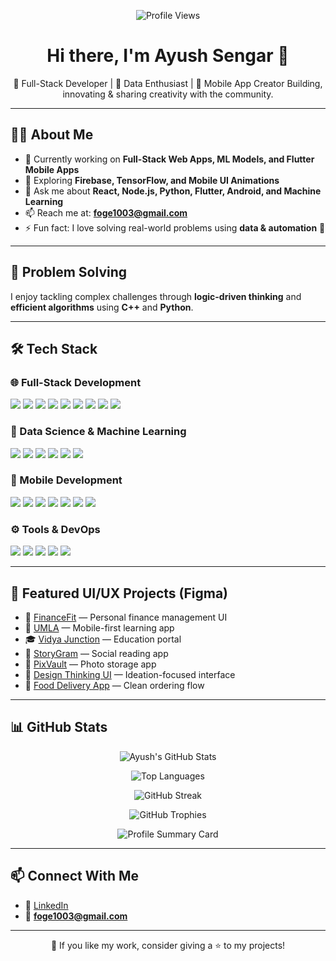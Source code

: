 <!-- Profile Views Badge -->
<p align="center">
  <img src="https://komarev.com/ghpvc/?username=ayushsengar2010&label=Profile%20Views&color=0e75b6&style=flat" alt="Profile Views"/>
</p>

<!-- Header -->
<h1 align="center">Hi there, I'm Ayush Sengar 👋</h1>
<p align="center">
  🚀 Full-Stack Developer | 🤖 Data Enthusiast | 📱 Mobile App Creator  
  Building, innovating & sharing creativity with the community.
</p>

---

## 🧑‍💻 About Me
- 🔭 Currently working on **Full-Stack Web Apps, ML Models, and Flutter Mobile Apps**
- 🌱 Exploring **Firebase, TensorFlow, and Mobile UI Animations**
- 💬 Ask me about **React, Node.js, Python, Flutter, Android, and Machine Learning**
- 📫 Reach me at: **foge1003@gmail.com**
- ⚡ Fun fact: I love solving real-world problems using **data & automation** 🤖

---

## 🧠 Problem Solving
I enjoy tackling complex challenges through **logic-driven thinking** and **efficient algorithms** using **C++** and **Python**.

---

## 🛠️ Tech Stack

### 🌐 Full-Stack Development
<p align="left">
  <img src="https://img.shields.io/badge/JavaScript-F7DF1E?style=for-the-badge&logo=javascript&logoColor=black"/>
  <img src="https://img.shields.io/badge/TypeScript-3178C6?style=for-the-badge&logo=typescript&logoColor=white"/>
  <img src="https://img.shields.io/badge/React-20232A?style=for-the-badge&logo=react&logoColor=61DAFB"/>
  <img src="https://img.shields.io/badge/Next.js-000000?style=for-the-badge&logo=nextdotjs&logoColor=white"/>
  <img src="https://img.shields.io/badge/Node.js-339933?style=for-the-badge&logo=nodedotjs&logoColor=white"/>
  <img src="https://img.shields.io/badge/Express.js-000000?style=for-the-badge&logo=express&logoColor=white"/>
  <img src="https://img.shields.io/badge/REST%20API-FF6C37?style=for-the-badge&logo=api&logoColor=white"/>
  <img src="https://img.shields.io/badge/MongoDB-47A248?style=for-the-badge&logo=mongodb&logoColor=white"/>
  <img src="https://img.shields.io/badge/PostgreSQL-336791?style=for-the-badge&logo=postgresql&logoColor=white"/>
</p>

### 🤖 Data Science & Machine Learning
<p align="left">
  <img src="https://img.shields.io/badge/Python-3776AB?style=for-the-badge&logo=python&logoColor=white"/>
  <img src="https://img.shields.io/badge/Numpy-013243?style=for-the-badge&logo=numpy&logoColor=white"/>
  <img src="https://img.shields.io/badge/Pandas-150458?style=for-the-badge&logo=pandas&logoColor=white"/>
  <img src="https://img.shields.io/badge/Scikit--Learn-F7931E?style=for-the-badge&logo=scikit-learn&logoColor=white"/>
  <img src="https://img.shields.io/badge/Matplotlib-11557C?style=for-the-badge&logo=matplotlib&logoColor=white"/>
  <img src="https://img.shields.io/badge/Jupyter-F37626?style=for-the-badge&logo=jupyter&logoColor=white"/>
</p>

### 📱 Mobile Development
<p align="left">
  <img src="https://img.shields.io/badge/Flutter-02569B?style=for-the-badge&logo=flutter&logoColor=white"/>
  <img src="https://img.shields.io/badge/Dart-0175C2?style=for-the-badge&logo=dart&logoColor=white"/>
  <img src="https://img.shields.io/badge/Kotlin-7F52FF?style=for-the-badge&logo=kotlin&logoColor=white"/>
  <img src="https://img.shields.io/badge/Java-ED8B00?style=for-the-badge&logo=java&logoColor=white"/>
  <img src="https://img.shields.io/badge/Android%20Studio-3DDC84?style=for-the-badge&logo=android-studio&logoColor=white"/>
  <img src="https://img.shields.io/badge/Jetpack%20Compose-4285F4?style=for-the-badge&logo=android&logoColor=white"/>
  <img src="https://img.shields.io/badge/XML-E44D26?style=for-the-badge&logo=xml&logoColor=white"/>
</p>

### ⚙️ Tools & DevOps
<p align="left">
  <img src="https://img.shields.io/badge/Docker-2496ED?style=for-the-badge&logo=docker&logoColor=white"/>
  <img src="https://img.shields.io/badge/GitHub%20Actions-2088FF?style=for-the-badge&logo=github-actions&logoColor=white"/>
  <img src="https://img.shields.io/badge/Git-F05032?style=for-the-badge&logo=git&logoColor=white"/>
  <img src="https://img.shields.io/badge/Postman-FF6C37?style=for-the-badge&logo=postman&logoColor=white"/>
  <img src="https://img.shields.io/badge/VS%20Code-007ACC?style=for-the-badge&logo=visual-studio-code&logoColor=white"/>
</p>

---

## 🎨 Featured UI/UX Projects (Figma)
- 💸 [FinanceFit](https://www.figma.com/proto/nItThZ6r0p0Lo3htCcDhSj/Fit-Finance?node-id=0-1) — Personal finance management UI  
- 📘 [UMLA](https://www.figma.com/proto/zTagPPatwZkh9pgesto7Lk/UMLA?node-id=1-566) — Mobile-first learning app  
- 🎓 [Vidya Junction](https://www.figma.com/proto/QkU1TQYmg38rxFsqoasr2c/Website?node-id=0-1) — Education portal  
- 📖 [StoryGram](https://www.figma.com/proto/rq9byPtTHpgFXiJzI9K4s4/Project---3-final-design?node-id=0-1) — Social reading app  
- 📸 [PixVault](https://www.figma.com/proto/liEwloVwiOgD6yFhteOFU2/PixVault-Photo-App?node-id=0-1) — Photo storage app  
- 🧠 [Design Thinking UI](https://www.figma.com/proto/0kV9fkNQ7QNN6yOuy3SBQF/Design-Thinking?node-id=0-1) — Ideation-focused interface  
- 🍔 [Food Delivery App](https://www.figma.com/proto/L27BQuwYWSRjqv5B3pRZ8z/Food-Delivery-App?node-id=1-548) — Clean ordering flow  

---

## 📊 GitHub Stats

<p align="center">
  <img src="https://github-readme-stats.vercel.app/api?username=ayushsengar2010&show_icons=true&theme=radical" alt="Ayush's GitHub Stats" />
</p>

<p align="center">
  <img src="https://github-readme-stats.vercel.app/api/top-langs/?username=ayushsengar2010&layout=compact&theme=radical" alt="Top Languages" />
</p>

<p align="center">
  <img src="https://streak-stats.demolab.com?user=ayushsengar2010&theme=radical&hide_border=true" alt="GitHub Streak" />
</p>

<p align="center">
  <img src="https://github-profile-trophy.vercel.app/?username=ayushsengar2010&theme=radical&no-frame=true&margin-w=5" alt="GitHub Trophies" />
</p>

<p align="center">
  <img src="https://github-profile-summary-cards.vercel.app/api/cards/profile-details?username=ayushsengar2010&theme=radical" alt="Profile Summary Card" />
</p>

---

## 📫 Connect With Me
- 🔗 [LinkedIn](https://www.linkedin.com/in/ayushsengar004/)  
- 📧 **foge1003@gmail.com**

---

<p align="center">
  💙 If you like my work, consider giving a ⭐ to my projects!
</p>
